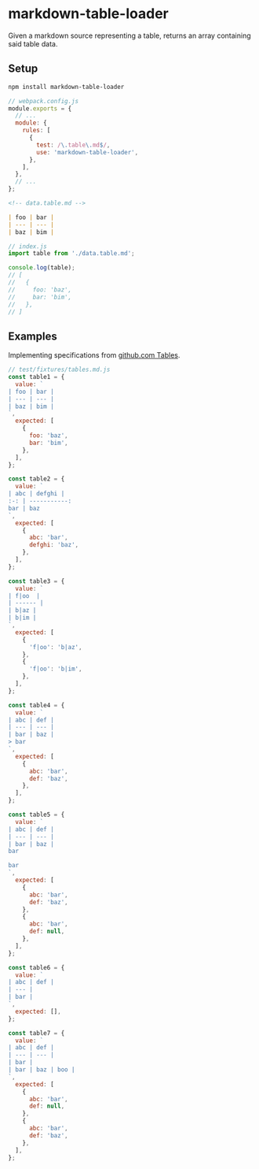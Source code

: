 # markdown-table-loader

Given a markdown source representing a table, returns an array containing said table data.

## Setup

```bash
npm install markdown-table-loader
```

```javascript
// webpack.config.js
module.exports = {
  // ...
  module: {
    rules: [
      {
        test: /\.table\.md$/,
        use: 'markdown-table-loader',
      },
    ],
  },
  // ...
};
```

```markdown
<!-- data.table.md -->

| foo | bar |
| --- | --- |
| baz | bim |
```

```javascript
// index.js
import table from './data.table.md';

console.log(table);
// [
//   {
//     foo: 'baz',
//     bar: 'bim',
//   },
// ]
```

## Examples

Implementing specifications from [github.com Tables](https://github.github.com/gfm/#tables-extension-).

```javascript
// test/fixtures/tables.md.js
const table1 = {
  value: `
| foo | bar |
| --- | --- |
| baz | bim |
`,
  expected: [
    {
      foo: 'baz',
      bar: 'bim',
    },
  ],
};

const table2 = {
  value: `
| abc | defghi |
:-: | -----------:
bar | baz
`,
  expected: [
    {
      abc: 'bar',
      defghi: 'baz',
    },
  ],
};

const table3 = {
  value: `
| f|oo  |
| ------ |
| b|az |
| b|im |
`,
  expected: [
    {
      'f|oo': 'b|az',
    },
    {
      'f|oo': 'b|im',
    },
  ],
};

const table4 = {
  value: `
| abc | def |
| --- | --- |
| bar | baz |
> bar
`,
  expected: [
    {
      abc: 'bar',
      def: 'baz',
    },
  ],
};

const table5 = {
  value: `
| abc | def |
| --- | --- |
| bar | baz |
bar

bar
`,
  expected: [
    {
      abc: 'bar',
      def: 'baz',
    },
    {
      abc: 'bar',
      def: null,
    },
  ],
};

const table6 = {
  value: `
| abc | def |
| --- |
| bar |
`,
  expected: [],
};

const table7 = {
  value: `
| abc | def |
| --- | --- |
| bar |
| bar | baz | boo |
`,
  expected: [
    {
      abc: 'bar',
      def: null,
    },
    {
      abc: 'bar',
      def: 'baz',
    },
  ],
};
```
